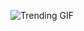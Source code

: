 ![Trending GIF](https://media3.giphy.com/media/3oKIPnAiaMCws8nOsE/giphy.gif?cid=8bb21772u3lnu7u18at38vurogbx6cqbfquui07wv3bmj77u&ep=v1_gifs_search&rid=giphy.gif&ct=g)
